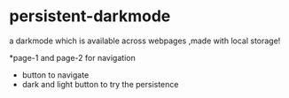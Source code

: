 # persistent-darkmode
a darkmode which is available across webpages ,made with local storage!


*page-1 and page-2 for navigation 
* button to navigate
* dark and light button to try the persistence
